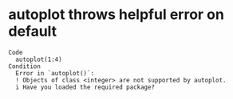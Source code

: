 # autoplot throws helpful error on default

    Code
      autoplot(1:4)
    Condition
      Error in `autoplot()`:
      ! Objects of class <integer> are not supported by autoplot.
      i Have you loaded the required package?

